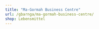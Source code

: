 ```yaml
---
title: "Ma-Gormah Business Centre"
url: /gbarnga/ma-gormah-business-centre/
shop: Lebensmittel
---
```

